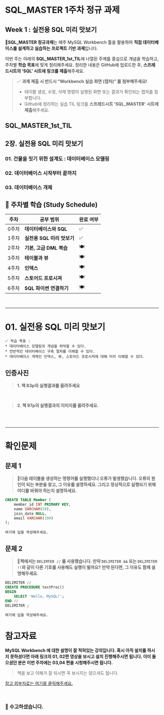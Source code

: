 # SQL_MASTER 1주차 정규 과제 

## Week 1 : 실전용 SQL 미리 맛보기 

📌**SQL_MASTER 정규과제**는 매주 MySQL Workbench 툴을 활용하여 **직접 데이터베이스를 설계하고 실습하는 프로젝트 기반 과제**입니다. 

이번 주는 아래의 **SQL_MASTER_1st_TIL**에 나열된 주제를 중심으로 개념을 학습하고, 주차별 **학습 목표**에 맞게 정리해주세요. 정리한 내용은 GitHub에 업로드한 후, **스프레드시트의 'SQL' 시트에 링크를 제출**해주세요. 



> ✅ **과제 제출 시 반드시 “Workbench 실습 화면 (캡처)” 를 첨부해주세요!**
>
> - 테이블 생성, 수정, 삭제 명령이 실행된 화면 또는 결과가 확인되는 캡처를 첨부합니다.
> - Github에 정리하는 실습 TIL 링크를 **스프레드시트 'SQL_MASTER' 시트에 제출**해주세요.



## SQL_MASTER_1st_TIL

## 2장. 실전용 SQL 미리 맛보기

### 01. 건물을 짓기 위한 설계도 : 데이터베이스 모델링

### 02. 데이터베이스 시작부터 끝까지 

### 03. 데이터베이스 개체



## 🏁 주차별 학습 (Study Schedule)

| 주차  | 공부 범위                  | 완료 여부 |
| ----- | -------------------------- | --------- |
| 0주차 | **데이터베이스와 SQL**     | ✅         |
| 1주차 | **실전용 SQL 미리 맛보기** | ✅         |
| 2주차 | **기본, 고급 DML 복습**    | 🍽️         |
| 3주차 | **테이블과 뷰**            | 🍽️         |
| 4주차 | **인덱스**                 | 🍽️         |
| 5주차 | **스토어드 프로시져**      | 🍽️         |
| 6주차 | **SQL 파이썬 연결하기**    | 🍽️         |

<br>

<!-- 여기까진 그대로 둬 주세요-->

---

# 01. 실전용 SQL 미리 맛보기

~~~
✅ 학습 목표 :
* 데이터베이스 모델링의 개념을 파악할 수 있다. 
* 전반적인 데이터베이스 구축 절차를 이해할 수 있다. 
* 데이터베이스 개체인 인덱스, 뷰, 스토어드 프로시저에 대해 미리 이해할 수 있다. 
~~~

<!-- 새롭게 배운 내용을 자유롭게 정리해주세요.-->



## 인증사진 

> **1. 책 83p의 실행결과를 올려주세요**

<!-- 이 주석을 지우고 여기에 이미지를 첨가하세요. -->

<br>

> **2. 책 97p의 실행결과의 이미지를 올려주세요.**

<!-- 이 주석을 지우고 여기에 이미지를 첨가하세요. -->

<br>



<br>

---

# 확인문제

## 문제 1

> **🧚다음 테이블을 생성하는 명령어를 실행했더니 오류가 발생했습니다. 오류의 원인이 되는 부분을 찾고, 그 이유를 설명하세요. 그리고 정상적으로 실행되기 위해 어디를 바꿔야 하는지 설명하세요.**

~~~sql
CREATE TABLE Member (
    member_id INT PRIMARY KEY,
    name VARCHAR(50),
    join_date NULL,
    email VARCHAR(100)
);
~~~



~~~
여기에 답을 작성해주세요.
~~~



## 문제 2

> **🧚책에서는 `DELIMTER //` 를 사용했습니다. 만약 `DELIMITER &&` 또는 `DELIMITER !!`와 같이 다른 기호를 사용해도 실행이 될까요? 만약 된다면, 그 이유도 함께 설명해주세요.**

~~~sql
DELIMITER //
CREATE PROCEDURE testProc()
BEGIN
    SELECT 'Hello, MySQL!';
END //
DELIMITER ;
~~~



~~~
여기에 답을 작성해주세요.
~~~



<!-- 위의 2문제는 책 뒤 챕터에서 더 자세히 다룰 내용입니다. 첫번째 문제는 자료형에 집중해주시면 되고, 두번째 문제는 프로시저의 DELIMITER에 대해 자료를 찾아서 공부한 것들도 같이 넣어주세요. -->



# 참고자료

**MySQL Workbench 에 대한 설명이 잘 적혀있는 강의입니다. 혹시 아직 설치를 하시지 못하셨다면 아래 링크의 01, 02편 영상을 보시고 설치 진행해주시면 됩니다. 이미 들으셨던 분은 이번 주차에는 03,04 편을 시청해주시면 됩니다.**

> 책을 보고 이해가 잘 되시면 꼭 보시지는 않으셔도 됩니다.



[참고 외부자료는 여기를 클릭해주세요.](https://www.youtube.com/playlist?list=PL_RECGqDS3ieZFybjCx0kTYkPK-TioY1S)

<br>

### 🎉 수고하셨습니다.







